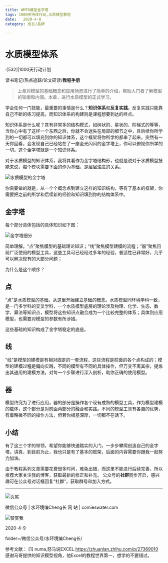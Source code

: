 ```yaml
---
title: WMT0模型金字塔
tags: 1000天持续行动,水质模型教程
date:   2020-4-8
category: 成长/品牌

---
```


# 水质模型体系

·[532]|1000天行动计划

读书笔记/热点追踪/论文研读/**教程手册**

>上章对模型的基础概念和应用场景进行了简单的介绍，帮助入门者了解模型的轮廓和内涵。本章，进行水质模型的正式学习。

学会任何一门技能，最重要的事情是什么？**知识体系**和**反复实践**。反复实践只能靠自己不断的练习提高，而知识体系的构建则是课程想要到达的终点。

知识体系是什么呢？其有非常多的结构模式，如树状的、星状的、阶梯式的等等，当你心中有了这样一个东西之后，你就不会迷失在局部的细节之中，且后续你所学到的一切都可以填充到你的知识体系，这个框架将你所学的都串了起来，突然有一天你回看，会发现自己已经站在了一座金光闪闪的金字塔上，你可以俯视你所学的一切。这个金字塔就是一个知识体系。

对于水质模型的知识体系，我将其看作为金字塔结构形，也就是说对于水质模型技能来说，每个模块需要下面的作为基础，是层层递进的关系。

![水质模型的金字塔](http://comieswater-1254012817.cossh.myqcloud.com/2020/1586443720682.png)

你需要做的就是，从一个个概念点到建立这样的知识结构，等有了基本的框架，你需要把之前的所学和后续新的经验和知识填到你的结构体系中。

## 金字塔

每个部分具体包括的具体知识如下图：

![金字塔细分](http://comieswater-1254012817.cossh.myqcloud.com/2020/1586388179396.png)

简单理解，“点”聚焦模型的基础理论知识；“线”聚焦模型建模的流程；“器”聚焦目前广泛使用的模型工具，这些工具可已经经过多年的经验，普适性已非常好，几乎可以解决现有的大部分问题；

为什么是这个顺序？


## 点

“点”是水质模型的基础，从这里开始建立基础的概念。水质模型同环境学科一致，是一门多学科的交叉学科，一个水质模型底层的理论涉及物理、化学、生态、数学、算法等知识点，模型将这些知识点融合成为一个比较完整的体系；具体到应用模型，也需要对模型的参数有所涉猎。

这些基础的知识构成了金字塔稳定的底座。


## 线

“线”是模型的建模是有相对固定的一套流程，这些流程是前面的各个点构成的；模型的建模过程是偏向实践，不同的模型有不同的具体操作，但万变不离其宗，提炼出其通用的建模方法，对每一个步骤进行深入剖析，助你正确的使用模型。


## 器

模型终究为了进行应用，器的部分是操作各个现有成熟的模型工具，作为模型建模的载体，这个部分是对前面两部分的融合和实践。不同的模型工具有各自的优势，有着略微不同的操作方法，但若你根基深厚，一切都不在话下。



## 小结

有了这三个字的带领，希望你能够快速踏实的入门，一步步攀爬创造自己的金字塔。讲真，到目前为止，我也只是有了基本的框架，后面的内容需要你跟我一起努力加油。

由于教程系列文章需要花费很多时间，难免出错，而这里不能进行后续完善，所以推荐大家关注我的博客，获取最新的修正和补充。
公众号的**社群**同步开启，感兴趣可在公众号对话框回复“社群”，获取群号和加入方式。

---


![页尾](http://comieswater-1254012817.cossh.myqcloud.com/页尾识别new-2017-09-22.png)

微信公众号 | 水环境编Cheng长
网          站 | comieswater.com


![赞赏我](http://comieswater-1254012817.cossh.myqcloud.com/IMG_3077.JPG)

 2020-4-9

 folder=/微信公众号/水环境编Cheng长/


参考文献：
[1] numa,怒马说EXCEL.https://zhuanlan.zhihu.com/p/27369010 感谢马哥提供的知识模型视角，他Excel的教程世界第一，想学的不要错过。

